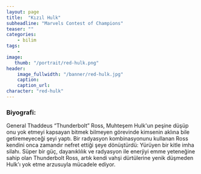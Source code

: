 ```yaml
---
layout: page
title:  "Kızıl Hulk"
subheadline: "Marvels Contest of Champions"
teaser: ""
categories:
    - bilim
tags:
    -
image:
   thumb: "/portrait/red-hulk.png"
header:
    image_fullwidth: "/banner/red-hulk.jpg"
    caption: 
    caption_url:  
character: "red-hulk"
---
```


### Biyografi:

General Thaddeus “Thunderbolt” Ross, Muhteşem Hulk'un peşine düşüp onu yok etmeyi kapsayan bitmek bilmeyen görevinde kimsenin aklına bile getiremeyeceği şeyi yaptı. Bir radyasyon kombinasyonunu kullanan Ross kendini onca zamandır nefret ettiği şeye dönüştürdü: Yürüyen bir kitle imha silahı. Süper bir güç, dayanıklılık ve radyasyon ile enerjiyi emme yeteneğine sahip olan Thunderbolt Ross, artık kendi vahşi dürtülerine yenik düşmeden Hulk'ı yok etme arzusuyla mücadele ediyor.
